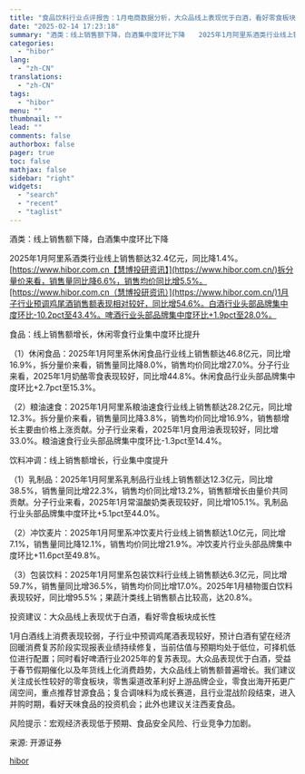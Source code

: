 ```yaml
---
title: "食品饮料行业点评报告：1月电商数据分析，大众品线上表现优于白酒，看好零食板块成长性"
date: "2025-02-14 17:23:18"
summary: "酒类：线上销售额下降，白酒集中度环比下降　　2025年1月阿里系酒类行业线上销售额达32.4亿..."
categories:
  - "hibor"
lang:
  - "zh-CN"
translations:
  - "zh-CN"
tags:
  - "hibor"
menu: ""
thumbnail: ""
lead: ""
comments: false
authorbox: false
pager: true
toc: false
mathjax: false
sidebar: "right"
widgets:
  - "search"
  - "recent"
  - "taglist"
---
```


酒类：线上销售额下降，白酒集中度环比下降

2025年1月阿里系酒类行业线上销售额达32.4亿元，同比降1.4%。[https://www.hibor.com.cn【慧博投研资讯】](https://www.hibor.com.cn/)拆分量价来看，销售量同比降6.6%，销售均价同比增5.5%。[https://www.hibor.com.cn（慧博投研资讯）](https://www.hibor.com.cn/)1月子行业预调鸡尾酒销售额表现相对较好，同比增54.6%。白酒行业头部品牌集中度环比-10.2pct至43.4%。啤酒行业头部品牌集中度环比+1.9pct至28.0%。

食品：线上销售额增长，休闲零食行业集中度环比提升

（1）休闲食品：2025年1月阿里系休闲食品行业线上销售额达46.8亿元，同比增16.9%，拆分量价来看，销售量同比降8.0%，销售均价同比增27.0%。分子行业来看，2025年1月奶酪零食表现较好，同比增44.8%。休闲食品行业头部品牌集中度环比+2.7pct至15.3%。

（2）粮油速食：2025年1月阿里系粮油速食行业线上销售额达28.2亿元，同比增12.3%。拆分量价来看，销售量同比降3.8%，销售均价同比增16.9%，销售额增长主要由价格上涨贡献。分子行业来看，2025年1月食用油表现较好，同比增33.0%。粮油速食行业头部品牌集中度环比-1.3pct至14.4%。

饮料冲调：线上销售额增长，行业集中度提升

（1）乳制品：2025年1月阿里系乳制品行业线上销售额达12.3亿元，同比增38.5%，销售量同比增22.3%，销售均价同比增13.2%，销售额增长由量价共同贡献。分子行业来看，2025年1月常温酸奶类表现较好，同比增105.1%。乳制品行业头部品牌集中度环比+5.1pct至44.0%。

（2）冲饮麦片：2025年1月阿里系冲饮麦片行业线上销售额达1.0亿元，同比增7.1%，销售量同比降12.1%，销售均价同比增21.9%。冲饮麦片行业头部品牌集中度环比+11.6pct至49.8%。

（3）包装饮料：2025年1月阿里系包装饮料行业线上销售额达6.3亿元，同比增59.7%，销售量同比增36.5%，销售均价同比增17.0%。2025年1月植物蛋白饮料表现较好，同比增95.5%；果蔬汁类线上销售额占比较高，达20.8%。

投资建议：大众品线上表现优于白酒，看好零食板块成长性

1月白酒线上消费表现较弱，子行业中预调鸡尾酒表现较好，预计白酒有望在经济回暖消费复苏阶段实现报表业绩持续修复，当前估值与预期均处于低位，可择机低位进行配置；同时看好啤酒行业2025年的复苏表现。大众品表现优于白酒，受益于春节假期催化以及年货线上化消费趋势，大众品线上销售额普遍增长。我们建议关注成长性较好的零食板块，零售渠道改革利好上游品牌企业，零食出海开拓更广阔空间，重点推荐甘源食品；复合调味料为成长赛道，且行业混战阶段结束，进入并购时期，看好天味食品的投资机会；此外也建议关注西麦食品。

风险提示：宏观经济表现低于预期、食品安全风险、行业竞争力加剧。

来源: 开源证券

[hibor](https://www.hibor.com.cn/data/760da7df6dcadfb3c4e7f7ce6aa6a1d5.html)
